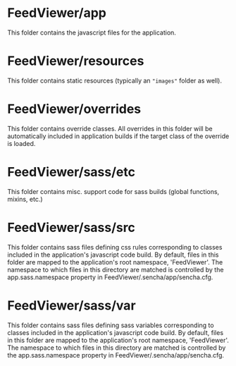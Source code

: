 # FeedViewer/app

This folder contains the javascript files for the application.

# FeedViewer/resources

This folder contains static resources (typically an `"images"` folder as well).

# FeedViewer/overrides

This folder contains override classes. All overrides in this folder will be 
automatically included in application builds if the target class of the override
is loaded.

# FeedViewer/sass/etc

This folder contains misc. support code for sass builds (global functions, 
mixins, etc.)

# FeedViewer/sass/src

This folder contains sass files defining css rules corresponding to classes
included in the application's javascript code build.  By default, files in this 
folder are mapped to the application's root namespace, 'FeedViewer'. The
namespace to which files in this directory are matched is controlled by the
app.sass.namespace property in FeedViewer/.sencha/app/sencha.cfg. 

# FeedViewer/sass/var

This folder contains sass files defining sass variables corresponding to classes
included in the application's javascript code build.  By default, files in this 
folder are mapped to the application's root namespace, 'FeedViewer'. The
namespace to which files in this directory are matched is controlled by the
app.sass.namespace property in FeedViewer/.sencha/app/sencha.cfg. 
